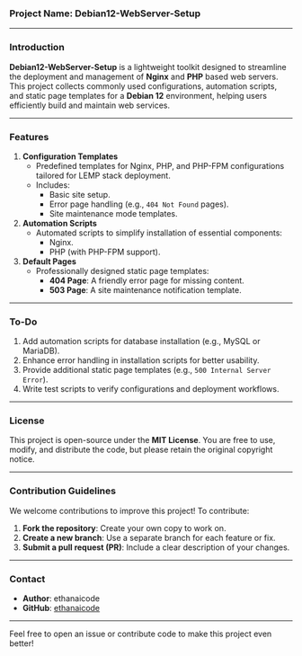 ### Project Name: **Debian12-WebServer-Setup**

---

### **Introduction**

**Debian12-WebServer-Setup** is a lightweight toolkit designed to streamline the deployment and management of **Nginx** and **PHP** based web servers. This project collects commonly used configurations, automation scripts, and static page templates for a **Debian 12** environment, helping users efficiently build and maintain web services.

---

### **Features**

1. **Configuration Templates**
   - Predefined templates for Nginx, PHP, and PHP-FPM configurations tailored for LEMP stack deployment.
   - Includes:
     - Basic site setup.
     - Error page handling (e.g., `404 Not Found` pages).
     - Site maintenance mode templates.
2. **Automation Scripts**
   - Automated scripts to simplify installation of essential components:
     - Nginx.
     - PHP (with PHP-FPM support).
3. **Default Pages**
   - Professionally designed static page templates:
     - **404 Page**: A friendly error page for missing content.
     - **503 Page**: A site maintenance notification template.

---

### **To-Do**

1. Add automation scripts for database installation (e.g., MySQL or MariaDB).
2. Enhance error handling in installation scripts for better usability.
3. Provide additional static page templates (e.g., `500 Internal Server Error`).
4. Write test scripts to verify configurations and deployment workflows.

---

### **License**

This project is open-source under the **MIT License**. You are free to use, modify, and distribute the code, but please retain the original copyright notice.

---

### **Contribution Guidelines**

We welcome contributions to improve this project! To contribute:

1. **Fork the repository**: Create your own copy to work on.
2. **Create a new branch**: Use a separate branch for each feature or fix.
3. **Submit a pull request (PR)**: Include a clear description of your changes.

---

### **Contact**

- **Author**: ethanaicode
- **GitHub**: [ethanaicode](https://github.com/ethanaicode)

---

Feel free to open an issue or contribute code to make this project even better!
